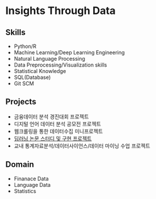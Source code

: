 # Insights Through Data
## Skills
- Python/R
- Machine Learning/Deep Learning Engineering
- Natural Language Processing
- Data Preprocessing/Visualization skills
- Statistical Knowledge
- SQL(Database)
- Git SCM

## Projects
- 금융데이터 분석 경진대회 프로젝트
- 디지털 언어 데이터 분석 공모전 프로젝트
- 웹크롤링을 통한 데이터수집 미니프로젝트
- [딥러닝 논문 스터디 및 구현 프로젝트](https://github.com/shawnbae/Projects_portfolio/tree/master/DeepLearning) 
- 교내 통계자료분석/데이터사이언스/데이터 마이닝 수업 프로젝트

## Domain
- Finanace Data
- Language Data
- Statistics
